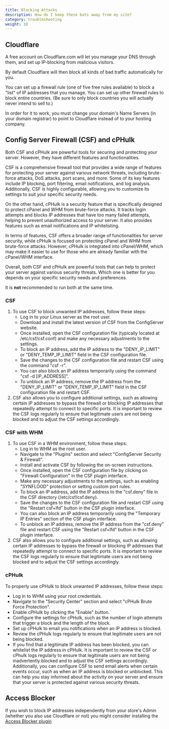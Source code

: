 ```yaml
---
title: Blocking Attacks 
description: How do I keep these bots away from my site? 
category: troubleshooting 
weight: 10
---
```



## Cloudflare

A free account on Cloudflare.com will let you manage your DNS through them, and set up IP-blocking from malicious visitors.

By default Cloudflare will then block all kinds of bad traffic automatically for you.

You can set up a firewall rule (one of five free rules available) to block a "list" of IP addresses that you manage. 
You can set up other firewall rules to block entire countries. (Be sure to only block countries you will actually never intend to sell to.)

In order for it to work, you must change your domain's Name Servers (in your domain registrar) to point to Cloudflare instead of to your hosting company.

## Config Server Firewall (CSF) and cPHulk
Both CSF and cPHulk are powerful tools for securing and protecting your server. However, they have different features and functionalities.

CSF is a comprehensive firewall tool that provides a wide range of features for protecting your server against various network threats, including brute-force attacks, DoS attacks, port scans, and more. Some of its key features include IP blocking, port filtering, email notifications, and log analysis. Additionally, CSF is highly configurable, allowing you to customize its settings to suit your specific security needs.

On the other hand, cPHulk is a security feature that is specifically designed to protect cPanel and WHM from brute-force attacks. It tracks login attempts and blocks IP addresses that have too many failed attempts, helping to prevent unauthorized access to your server. It also provides features such as email notifications and IP whitelisting.

In terms of features, CSF offers a broader range of functionalities for server security, while cPHulk is focused on protecting cPanel and WHM from brute-force attacks. However, cPHulk is integrated into cPanel/WHM, which may make it easier to use for those who are already familiar with the cPanel/WHM interface.

Overall, both CSF and cPHulk are powerful tools that can help to protect your server against various security threats. Which one is better for you depends on your specific security needs and preferences.

It is **not** recommended to run both at the same time.

### CSF
   1. To use CSF to block unwanted IP addresses, follow these steps:
      - Log in to your Linux server as the root user.
      - Download and install the latest version of CSF from the ConfigServer website.
      - Once installed, open the CSF configuration file (typically located at /etc/csf/csf.conf) and make any necessary adjustments to the settings.
      - To block an IP address, add the IP address to the "DENY_IP_LIMIT" or "DENY_TEMP_IP_LIMIT" field in the CSF configuration file.
      - Save the changes to the CSF configuration file and restart CSF using the command "csf -r".
      - You can also block an IP address temporarily using the command "csf -d [IP_ADDRESS]".
      - To unblock an IP address, remove the IP address from the "DENY_IP_LIMIT" or "DENY_TEMP_IP_LIMIT" field in the CSF configuration file and restart CSF.
  2. CSF also allows you to configure additional settings, such as allowing certain IP addresses to bypass the firewall or blocking IP addresses that repeatedly attempt to connect to specific ports. It is important to review the CSF logs regularly to ensure that legitimate users are not being blocked and to adjust the CSF settings accordingly.

### CSF with WHM
  1. To use CSF in a WHM environment, follow these steps:
     - Log in to WHM as the root user.
     - Navigate to the "Plugins" section and select "ConfigServer Security & Firewall".
     - Install and activate CSF by following the on-screen instructions.
     - Once installed, open the CSF configuration file by clicking on "Firewall Configuration" in the CSF plugin interface.
     - Make any necessary adjustments to the settings, such as enabling "SYNFLOOD" protection or setting custom port rules.
     - To block an IP address, add the IP address to the "csf.deny" file in the CSF directory (/etc/csf/csf.deny).
     - Save the changes to the CSF configuration file and restart CSF using the "Restart csf+lfd" button in the CSF plugin interface.
     - You can also block an IP address temporarily using the "Temporary IP Entries" section of the CSF plugin interface.
     - To unblock an IP address, remove the IP address from the "csf.deny" file and restart CSF using the "Restart csf+lfd" button in the CSF plugin interface.
  2. CSF also allows you to configure additional settings, such as allowing certain IP addresses to bypass the firewall or blocking IP addresses that repeatedly attempt to connect to specific ports. It is important to review the CSF logs regularly to ensure that legitimate users are not being blocked and to adjust the CSF settings accordingly.

### cPHulk
  To properly use cPHulk to block unwanted IP addresses, follow these steps:
  - Log in to WHM using your root credentials.
  - Navigate to the "Security Center" section and select "cPHulk Brute Force Protection".
  - Enable cPHulk by clicking the "Enable" button.
  - Configure the settings for cPHulk, such as the number of login attempts that trigger a block and the length of the block.
  - Set up cPHulk to email you notifications when an IP address is blocked.
  - Review the cPHulk logs regularly to ensure that legitimate users are not being blocked.
  - If you find that a legitimate IP address has been blocked, you can whitelist the IP address in cPHulk.
It is important to review the CSF or cPhulk logs regularly to ensure that legitimate users are not being inadvertently blocked and to adjust the CSF settings accordingly. Additionally, you can configure CSF to send email alerts when certain events occur, such as when an IP address is blocked or unblocked. This can help you stay informed about the activity on your server and ensure that your server is protected against various security threats.

## Access Blocker 
If you wish to block IP addresses independently from your store's Admin (whether you also use Cloudflare or not) you might consider installing the [Access Blocker plugin](https://www.zen-cart.com/downloads.php?do=file&id=2237)


